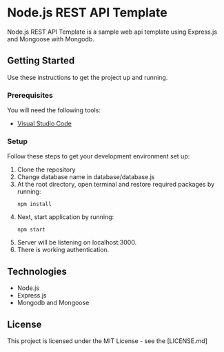 # Node.js REST API Template

Node.js REST API Template is a sample web api template using Express.js and Mongoose with Mongodb. 

## Getting Started
Use these instructions to get the project up and running.

### Prerequisites
You will need the following tools:

* [Visual Studio Code](https://www.visualstudio.com/downloads/)

### Setup
Follow these steps to get your development environment set up:

  1. Clone the repository
  2. Change database name in database/database.js  
  3. At the root directory, open terminal and restore required packages by running:
     ```
     npm install
     ```
  4. Next, start application by running:
     ```
     npm start
     ```
  5. Server will be listening on localhost:3000.
  6. There is working authentication.

## Technologies
* Node.js
* Express.js
* Mongodb and Mongoose

## License

This project is licensed under the MIT License - see the [LICENSE.md]
